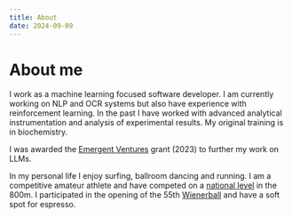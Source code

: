 ```yaml
---
title: About
date: 2024-09-09 
---
```


# About me
I work as a machine learning focused software developer. I am currently working on NLP and OCR systems but also have experience with reinforcement learning. In the past I have worked with advanced analytical instrumentation and analysis of experimental results. My original training is in biochemistry.


I was awarded the [Emergent Ventures](https://marginalrevolution.com/marginalrevolution/2023/09/emergent-ventures-winners-29th-cohort.html) grant (2023) to further my work on LLMs.


In my personal life I enjoy surfing, ballroom dancing and running. I am a competitive amateur athlete and have competed on a [national level](https://worldathletics.org/athletes/netherlands/lukas-bogacz-15091779) in the 800m. I participated in the opening of the 55th [Wienerball](https://wienerball.nl/) and have a soft spot for espresso.